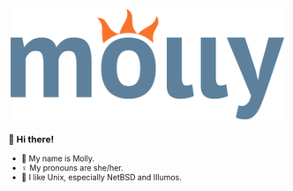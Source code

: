 <p align="center">
  <img src="./mollylogo.png" alt="Molly's Logo" height="200">
</p>

### 👋 Hi there!
- 🪪 My name is Molly.
- ♀️ My pronouns are she/her.
- 💾 I like Unix, especially NetBSD and Illumos.
